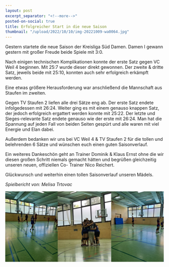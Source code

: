 ```yaml
---
layout: post
excerpt_separator: "<!--more-->"
posted-on-social: true
title: Erfolgreicher Start in die neue Saison
thumbnail: "/upload/2022/10/10/img-20221009-wa0064.jpg"
---
```

Gestern startete die neue Saison der Kreisliga Süd Damen. Damen I gewann gestern mit großer Freude beide Spiele mit 3:0.

Nach einigen technischen Komplikationen konnte der erste Satz gegen VC Weil 4 beginnen. Mit 25:7 wurde dieser direkt gewonnen. Der zweite & dritte Satz, jeweils beide mit 25:10, konnten auch sehr erfolgreich erkämpft werden.

Eine etwas größere Herausforderung war anschließend die Mannschaft aus Staufen im zweiten.

Gegen TV Staufen 2 liefen alle drei Sätze eng ab. Der erste Satz endete infolgedessen mit 26:24. Weiter ging es mit einem genauso knappen Satz, der jedoch erfolgreich ergattert werden konnte mit 25:22. Der letzte und Sieges-relevante Satz endete genauso wie der erste mit 26:24. Man hat die Spannung auf jeden Fall von beiden Seiten gespürt und alle waren mit viel Energie und Elan dabei.

Außerdem bedanken wir uns bei VC Weil 4 & TV Staufen 2 für die tollen und belehrenden 6 Sätze und wünschen euch einen guten Saisonverlauf.

Ein weiteres Dankeschön geht an Trainer Dominik & Klaus Ernst ohne die wir diesen großen Schritt niemals gemacht hätten und begrüßen gleichzeitig unseren neuen, offiziellen Co- Trainer Nico Reichert.

Glückwunsch und weiterhin einen tollen Saisonverlauf unseren Mädels.

_Spielbericht von: Melisa Trtovac_

[![](/upload/2022/10/10/img-20221009-combo.jpg)](/upload/2022/10/10/img-20221009-combo.jpg)